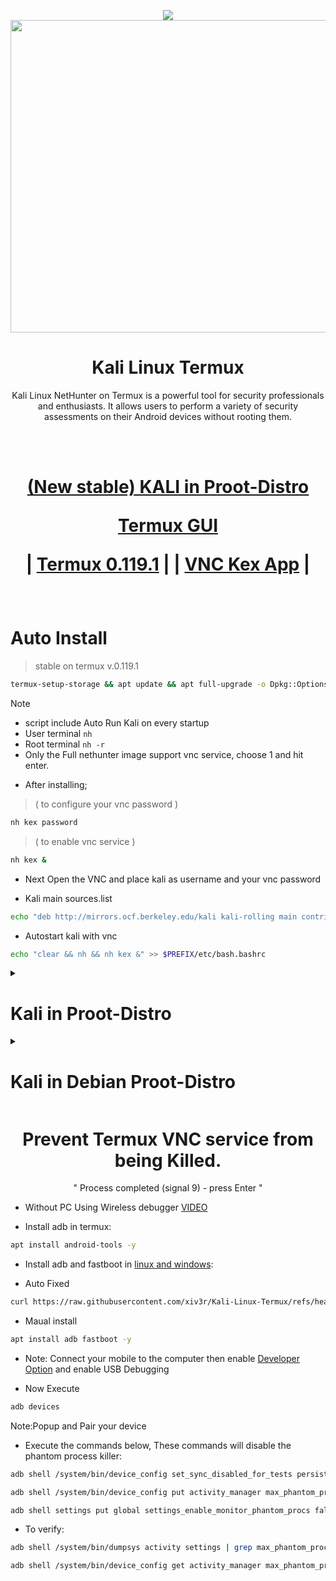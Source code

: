 <p align="center"><img src="https://hits.seeyoufarm.com/api/count/incr/badge.svg?url=https%3A%2F%2Fgithub.com%2Fxiv3r%2FKali-Linux-Termux&count_bg=%2379C83D&title_bg=%23555555&icon=&icon_color=%23E7E7E7&title=%F0%9F%91%81%EF%B8%8F%F0%9F%91%81%EF%B8%8F&edge_flat=false">

<img width="1100" height="500" src="https://github.com/xiv3r/Kali-Linux-Termux/blob/main/images.jpeg">

# <h1 align="center"> Kali Linux Termux </h1>
 
<p align="center">Kali Linux NetHunter on Termux is a powerful tool for security professionals and enthusiasts. It allows users to perform a variety of security assessments on their Android devices without rooting them.</p>

<br></br>

<h1 align="center">

   [(New stable) KALI in Proot-Distro](https://github.com/xiv3r/proot-distro-kali)
 
   [Termux GUI](https://wiki.termux.com/wiki/Graphical_Environment)
   
| [Termux 0.119.1](https://github.com/xiv3r/Kali-Linux-Termux/releases/download/Apps/Termux_v0.119.1.apk)
|
| [VNC Kex App](https://store.nethunter.com/repo/com.offsec.nethunter.kex_11525001.apk)
|
</h1>

<br>

# Auto Install
> stable on termux v.0.119.1
```sh
termux-setup-storage && apt update && apt full-upgrade -o Dpkg::Options::="--force-confdef" -o Dpkg::Options::="--force-confold" -y && pkg install wget -y && wget -qO- https://raw.githubusercontent.com/xiv3r/Kali-Linux-Termux/refs/heads/main/install.sh | sh && sh install-nethunter-termux && nh -r
```
> [!Note]
> - script include Auto Run Kali on every startup
> - User terminal `nh`
> - Root terminal `nh -r`
> - Only the Full nethunter image support vnc service, choose 1 and hit enter.

- After installing;
> ( to configure your vnc password )
```sh
nh kex password 
```        
> ( to enable vnc service )
```sh
nh kex &
```
- Next Open the VNC and place kali as username and your vnc password 

- Kali main sources.list
```sh
echo "deb http://mirrors.ocf.berkeley.edu/kali kali-rolling main contrib non-free non-free-firmware" | sudo tee /etc/apt/sources.list
```
 - Autostart kali with vnc
```sh
echo "clear && nh && nh kex &" >> $PREFIX/etc/bash.bashrc
```
<details><summary>
 
 # Kali in Proot-Distro
 </summary>
 
- Auto Install
```sh
apt update && apt upgrade -y && pkg install wget -y && echo "clear && proot-distro login kali" >> $PREFIX/etc/bash.bashrc && wget -qO- https://raw.githubusercontent.com/xiv3r/proot-distro-kali/refs/heads/main/files/setup.sh | sh && proot-distro login kali
```
```sh
apt update && apt install -y wget && wget -O /etc/bash.bashrc https://raw.githubusercontent.com/xiv3r/proot-distro-kali/refs/heads/main/files/bash.bashrc && source /etc/bash.bashrc
```

- Auto login on start-up
```sh
echo "proot-distro login kali" >> $PREFIX/etc/bash.bashrc
```
- Manual login
```sh
proot-distro login kali
```
- Exit
```
exit
```

</details>

<details><summary>
 
 # Kali in Debian Proot-Distro
</summary
 
> - Clear all termux data before installing
> - CLI only
- Auto Install
```sh
termux-setup-storage && apt update && apt upgrade -y && pkg install proot-distro wget -y && echo "proot-distro login debian" >> $PREFIX/etc/bash.bashrc && proot-distro install debian && proot-distro login debian
```
```sh
wget -qO- https://raw.githubusercontent.com/xiv3r/Kali-Linux-Termux/refs/heads/main/proot-kali.sh | sh
```
- Auto login on start-up
```sh
echo "proot-distro login debian" >> $PREFIX/etc/bash.bashrc
```
- Manual login
```sh
proot-distro login debian
```
- Exit
```
exit
```
- Set custom terminal username
```sh
sed -i 's/user=kali/user=xiv3r/' /etc/bash.bashrc && source /etc/bash.bashrc
```
</details>

 <h1 align="center">Prevent Termux VNC service from being Killed.</h1> 
 <p align="center"> " Process completed (signal 9) - press Enter " </p>

- Without PC Using Wireless debugger [VIDEO](https://www.youtube.com/watch?v=vK1Jx9ydi5c)

- Install adb in termux:
```sh
apt install android-tools -y
```
- Install adb and fastboot in [linux and windows](https://developer.android.com/tools/adb#:~:text=To%20use%20adb%20with%20a,connect%20your%20device%20with%20USB.):

- Auto Fixed
```sh
curl https://raw.githubusercontent.com/xiv3r/Kali-Linux-Termux/refs/heads/main/adb.sh | sudo sh
```
- Maual install 
```sh
apt install adb fastboot -y
```
- Note: Connect your mobile to the computer then enable [Developer Option](https://www.digitaltrends.com/mobile/how-to-get-developer-options-on-android/) and enable USB Debugging
  
- Now Execute
```sh
adb devices
```
Note:Popup and Pair your device  
- Execute the commands below, These commands will disable the phantom process killer:
```sh
adb shell /system/bin/device_config set_sync_disabled_for_tests persistent

adb shell /system/bin/device_config put activity_manager max_phantom_processes 2147483647

adb shell settings put global settings_enable_monitor_phantom_procs false
```
- To verify:
```sh
adb shell /system/bin/dumpsys activity settings | grep max_phantom_processes

adb shell /system/bin/device_config get activity_manager max_phantom_processes
```
